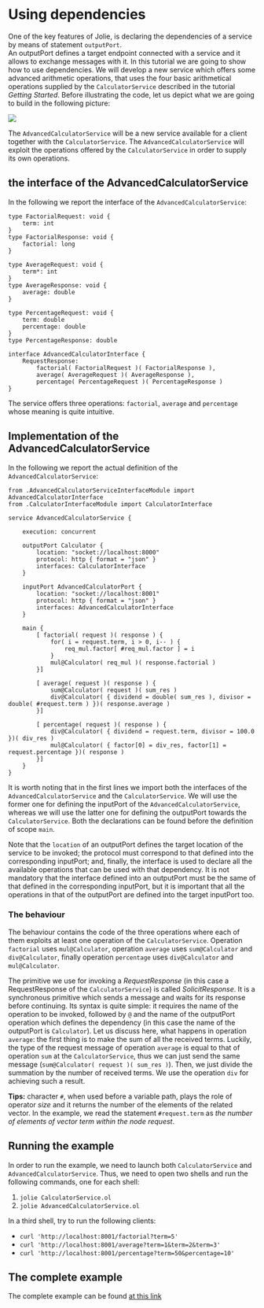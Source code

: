 # Using dependencies

One of the key features of Jolie, is declaring the dependencies of a service by means of statement `outputPort`.  
An outputPort defines a target endpoint connected with a service and it allows to exchange messages with it.
In this tutorial we are going to show how to use dependencies.  We will develop a new service which offers some advanced arithmetic operations,
that uses the four basic arithmetical operations supplied by the `CalculatorService` described in the tutorial _Getting Started_.
Before illustrating the code, let us depict what we are going to build in the following picture:

![](https://raw.githubusercontent.com/jolie/docs/v1.10.x/web/.gitbook/assets/using_dependencies_01.png)

The `AdvancedCalculatorService` will be a new service available for a client together with the `CalculatorService`. The `AdvancedCalculatorService` will exploit the operations offered by the `CalculatorService` in order to supply its own operations.

## the interface of the AdvancedCalculatorService

In the following we report the interface of the `AdvancedCalculatorService`:

```jolie
type FactorialRequest: void {
    term: int
}
type FactorialResponse: void {
    factorial: long 
}

type AverageRequest: void {
    term*: int 
}
type AverageResponse: void {
    average: double
}

type PercentageRequest: void {
    term: double
    percentage: double
}
type PercentageResponse: double

interface AdvancedCalculatorInterface {
    RequestResponse:
        factorial( FactorialRequest )( FactorialResponse ),
        average( AverageRequest )( AverageResponse ),
        percentage( PercentageRequest )( PercentageResponse )
}
```

The service offers three operations: `factorial`, `average` and `percentage` whose meaning is quite intuitive.

## Implementation of the AdvancedCalculatorService

In the following we report the actual definition of the `AdvancedCalculatorService`:

```jolie
from .AdvancedCalculatorServiceInterfaceModule import AdvancedCalculatorInterface
from .CalculatorInterfaceModule import CalculatorInterface

service AdvancedCalculatorService {

    execution: concurrent

    outputPort Calculator {
        location: "socket://localhost:8000"
        protocol: http { format = "json" }
        interfaces: CalculatorInterface
    }

    inputPort AdvancedCalculatorPort {
        location: "socket://localhost:8001"
        protocol: http { format = "json" }
        interfaces: AdvancedCalculatorInterface
    }

    main {
        [ factorial( request )( response ) {
            for( i = request.term, i > 0, i-- ) {
                req_mul.factor[ #req_mul.factor ] = i
            }
            mul@Calculator( req_mul )( response.factorial )      
        }]

        [ average( request )( response ) {
            sum@Calculator( request )( sum_res )
            div@Calculator( { dividend = double( sum_res ), divisor = double( #request.term ) })( response.average )
        }]

        [ percentage( request )( response ) {
            div@Calculator( { dividend = request.term, divisor = 100.0 })( div_res )
            mul@Calculator( { factor[0] = div_res, factor[1] = request.percentage })( response )
        }]
    }
}
```

It is worth noting that in the first lines we import both the interfaces of the `AdvancedCalculatorService` and the `CalculatorService`. We will use the former one for defining the inputPort of the `AdvancedCalculatorService`, whereas we will use the latter one for defining the outputPort towards the `CalculatorService`. Both the declarations can be found before the definition of scope `main`.

Note that the `location` of an outputPort defines the target location of the service to be invoked; the protocol must correspond to that defined into the corresponding inputPort; and, finally, the interface is used to declare all the available operations that can be used with that dependency. It is not mandatory that the interface defined into an outputPort must be the same of that defined in the corresponding inputPort, but it is important that all the operations in that of the outputPort are defined into the target inputPort too.

### The behaviour

The behaviour contains the code of the three operations where each of them exploits at least one operation of the `CalculatorService`. Operation `factorial` uses `mul@Calculator`, operation `average` uses `sum@Calculator` and `div@Calculator`, finally operation `percentage` uses `div@Calculator` and `mul@Calculator`.

The primitive we use for invoking a _RequestResponse_ (in this case a RequestResponse of the `CalculatorService`) is called _SolicitResponse_. It is a synchronous primitive which sends a message and waits for its response before continuing. Its syntax is quite simple: it requires the name of the operation to be invoked, followed by `@` and the name of the outputPort operation which defines the dependency (in this case the name of the outputPort is `Calculator`). Let us discuss here, what happens in operation `average`: the first thing is to make the sum of all the received terms. Luckily, the type of the request message of operation `average` is equal to that of operation `sum` at the `CalculatorService`, thus we can just send the same message (`sum@Calculator( request )( sum_res )`). Then, we just divide the summation by the number of received terms. We use the operation `div` for achieving such a result.

**Tips:** character `#`, when used before a variable path, plays the role of operator _size_ and it returns the number of the elements of the related vector. In the example, we read the statement `#request.term` as _the number of elements of vector term within the node request_.

## Running the example

In order to run the example, we need to launch both `CalculatorService` and `AdvancedCalculatorService`. Thus, we need to open two shells and run the following commands, one for each shell:

1. `jolie CalculatorService.ol`
2. `jolie AdvancedCalculatorService.ol`

In a third shell, try to run the following clients:

- `curl 'http://localhost:8001/factorial?term=5'`
- `curl 'http://localhost:8001/average?term=1&term=2&term=3'`
- `curl 'http://localhost:8001/percentage?term=50&percentage=10'`

## The complete example

The complete example can be found [at this link](https://github.com/jolie/examples/tree/master/v1.10.x/tutorials/using_dependencies)
